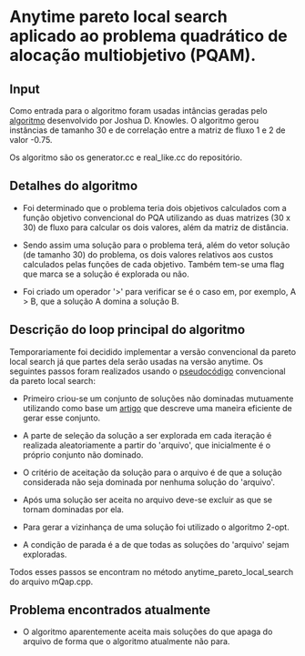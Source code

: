 # Anytime pareto local search aplicado ao problema quadrático de alocação multiobjetivo (PQAM).

## Input

Como entrada para o algoritmo foram usadas intâncias geradas pelo [algoritmo](https://www.cs.bham.ac.uk/~jdk/mQAP/) desenvolvido por Joshua D. Knowles.  O algoritmo gerou instâncias de tamanho 30 e de correlação entre a matriz de fluxo 1 e 2 de valor -0.75.

Os algoritmo são os generator.cc e real_like.cc do repositório.

## Detalhes do algoritmo
- Foi determinado que o problema teria dois objetivos calculados com a função objetivo convencional do PQA utilizando as duas matrizes (30 x 30) de fluxo para calcular os dois valores, além da matriz de distância.

- Sendo assim uma solução para o problema terá, além do vetor solução (de tamanho 30) do problema, os dois valores relativos aos custos calculados pelas funções de cada objetivo. Também tem-se uma flag que marca se a solução é explorada ou não.

- Foi criado um operador '>' para verificar se é o caso em, por exemplo, A > B, que a solução A domina a solução B.

## Descrição do loop principal do algoritmo
Temporariamente foi decidido implementar a versão convencional da pareto local search já que partes dela serão usadas na versão anytime.
Os seguintes passos foram realizados usando o [pseudocódigo](https://www.researchgate.net/publication/273400799_Anytime_Pareto_local_search) convencional da pareto local search: 

- Primeiro criou-se um conjunto de soluções não dominadas mutuamente utilizando como base um [artigo](https://www.researchgate.net/publication/43789438_A_Fast_Algorithm_for_Finding_the_non_Dominated_Set_in_Multiobjective_Optimization) que descreve uma maneira eficiente de gerar esse conjunto.
- A parte de seleção da solução a ser explorada em cada iteração é realizada aleatoriamente a partir do 'arquivo', que inicialmente é o próprio conjunto não dominado.

- O critério de aceitação da solução para o arquivo é de que a solução considerada não seja dominada por nenhuma solução do 'arquivo'.
 
 - Após uma solução ser aceita no arquivo deve-se excluir as que se tornam dominadas por ela.
 
- Para gerar a vizinhança de uma solução foi utilizado o algoritmo 2-opt.

- A condição de parada é a de que todas as soluções do 'arquivo' sejam exploradas.

Todos esses passos se encontram no método anytime_pareto_local_search do arquivo mQap.cpp.

## Problema encontrados atualmente
- O algoritmo aparentemente aceita mais soluções do que apaga do arquivo de forma que o algoritmo atualmente não para.
